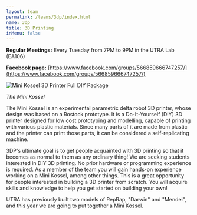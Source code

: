 ```yaml
---
layout: team
permalink: /teams/3dp/index.html
name: 3dp
title: 3D Printing
inMenu: false
---
```


**Regular Meetings:** Every Tuesday from 7PM to 9PM in the UTRA Lab (EA106)

**Facebook page:** [https://www.facebook.com/groups/566859666747257/](https://www.facebook.com/groups/566859666747257/)

![Mini Kossel 3D Printer Full DIY Package](http://ep.yimg.com/ay/yhst-136641646054229/mini-kossel-full-diy-package-everything-you-need-in-one-box-9.gif)

*The Mini Kossel*

The Mini Kossel is an experimental parametric delta robot 3D printer, whose design was based on a Rostock prototype. It is a Do-It-Yourself (DIY) 3D printer designed for low cost prototyping and modelling, capable of printing with various plastic materials. Since many parts of it are made from plastic and the printer can print those parts, it can be considered a self-replicating machine.

3DP's ultimate goal is to get people acquainted with 3D printing so that it becomes as normal to them as any ordinary thing! We are seeking students interested in DIY 3D printing. No prior hardware or programming experience is required. As a member of the team you will gain hands-on experience working on a Mini Kossel, among other things. This is a great opportunity for people interested in building a 3D printer from scratch. You will acquire skills and knowledge to help you get started on building your own!

UTRA has previously built two models of RepRap, "Darwin" and "Mendel", and this year we are going to put together a Mini Kossel.
